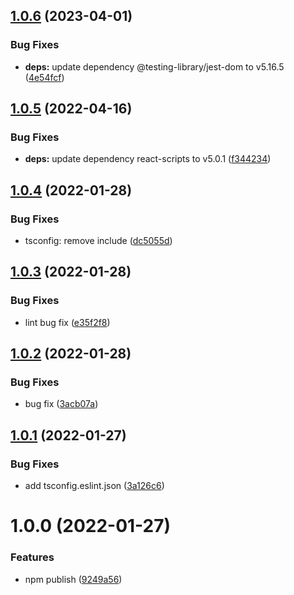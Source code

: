 ## [1.0.6](https://github.com/leesuhyung/cra-template-typescript/compare/v1.0.5...v1.0.6) (2023-04-01)


### Bug Fixes

* **deps:** update dependency @testing-library/jest-dom to v5.16.5 ([4e54fcf](https://github.com/leesuhyung/cra-template-typescript/commit/4e54fcf8e2152bd6b46e92ad23a3f348bbadfa02))

## [1.0.5](https://github.com/leesuhyung/cra-template-typescript/compare/v1.0.4...v1.0.5) (2022-04-16)


### Bug Fixes

* **deps:** update dependency react-scripts to v5.0.1 ([f344234](https://github.com/leesuhyung/cra-template-typescript/commit/f34423452bf6b228cefcc077e41056ffcdd7afdd))

## [1.0.4](https://github.com/leesuhyung/cra-template-typescript/compare/v1.0.3...v1.0.4) (2022-01-28)


### Bug Fixes

* tsconfig: remove include ([dc5055d](https://github.com/leesuhyung/cra-template-typescript/commit/dc5055ddf86412916ecc11a3092eff1f105f2744))

## [1.0.3](https://github.com/leesuhyung/cra-template-typescript/compare/v1.0.2...v1.0.3) (2022-01-28)


### Bug Fixes

* lint bug fix ([e35f2f8](https://github.com/leesuhyung/cra-template-typescript/commit/e35f2f84c0456c930c1c7725160630cfa7371163))

## [1.0.2](https://github.com/leesuhyung/cra-template-typescript/compare/v1.0.1...v1.0.2) (2022-01-28)


### Bug Fixes

* bug fix ([3acb07a](https://github.com/leesuhyung/cra-template-typescript/commit/3acb07a38034ce7dadd115571053b9e6c04a9de1))

## [1.0.1](https://github.com/leesuhyung/cra-template-typescript/compare/v1.0.0...v1.0.1) (2022-01-27)


### Bug Fixes

* add tsconfig.eslint.json ([3a126c6](https://github.com/leesuhyung/cra-template-typescript/commit/3a126c6f9bd9e133b9a5edd3fa00833beb5b846e))

# 1.0.0 (2022-01-27)


### Features

* npm publish ([9249a56](https://github.com/leesuhyung/cra-template-typescript/commit/9249a56183b58e45f236fb7633f2234f665ee81c))
